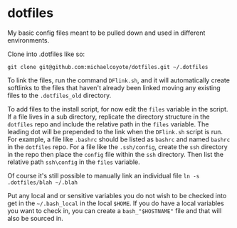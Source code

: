 dotfiles
========

My basic config files meant to be pulled down and used in different environments.

Clone into .dotfiles like so:

    git clone git@github.com:michaelcoyote/dotfiles.git ~/.dotfiles

To link the files, run the command `DFlink.sh`, and it will automatically create softlinks to the files that haven't already been linked moving any existing files to the `.dotfiles_old` directory.

To add files to the install script, for now edit the `files` variable in the script. If a file lives in a sub directory, replicate the directory structure in the `dotfiles` repo and include the relative path in the `files` variable. The leading dot will be prepended to the link when the `DFlink.sh` script is run.
For example, a file like `.bashrc` should be listed as `bashrc` and named `bashrc` in the `dotfiles` repo.  For a file like the `.ssh/config`, create the `ssh` directory in the repo then place the `config` file within the `ssh` directory. Then list the relative path `ssh\config` in the `files` variable.

Of course it's still possible to manually link an individual file `ln -s .dotfiles/blah ~/.blah`

Put any local and or sensitive variables you do not wish to be checked into get in the `~/.bash_local` in the local `$HOME`.  If you do have a local variables you want to check in, you can create a `bash_"$HOSTNAME"` file and that will also be sourced in.


